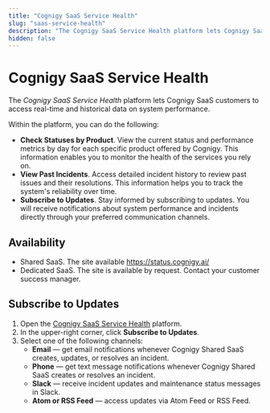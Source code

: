 ```yaml
---
title: "Cognigy SaaS Service Health"
slug: "saas-service-health"
description: "The Cognigy SaaS Service Health platform lets Cognigy SaaS customers to access real-time and historical data on system performance."
hidden: false
---
```


# Cognigy SaaS Service Health

The _Cognigy SaaS Service Health_ platform lets Cognigy SaaS customers to access real-time and historical data on system performance.

Within the platform, you can do the following:

- **Check Statuses by Product**. View the current status and performance metrics by day for each specific product offered by Cognigy. This information enables you to monitor the health of the services you rely on.
- **View Past Incidents**. Access detailed incident history to review past issues and their resolutions. This information helps you to track the system's reliability over time.
- **Subscribe to Updates**. Stay informed by subscribing to updates. You will receive notifications about system performance and incidents directly through your preferred communication channels.

## Availability

- Shared SaaS. The site available https://status.cognigy.ai/
- Dedicated SaaS. The site is available by request. Contact your customer success manager.

## Subscribe to Updates

1. Open the [Cognigy SaaS Service Health](https://status.cognigy.ai/) platform.
2. In the upper-right corner, click **Subscribe to Updates**.
3. Select one of the following channels:
    - **Email** — get email notifications whenever Cognigy Shared SaaS creates, updates, or resolves an incident.
    - **Phone** — get text message notifications whenever Cognigy Shared SaaS creates or resolves an incident.
    - **Slack** — receive incident updates and maintenance status messages in Slack.
    - **Atom or RSS Feed** — access updates via Atom Feed or RSS Feed.